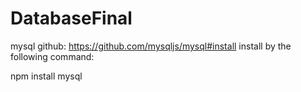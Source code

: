 # DatabaseFinal


mysql github: https://github.com/mysqljs/mysql#install
install by the following command:

npm install mysql
